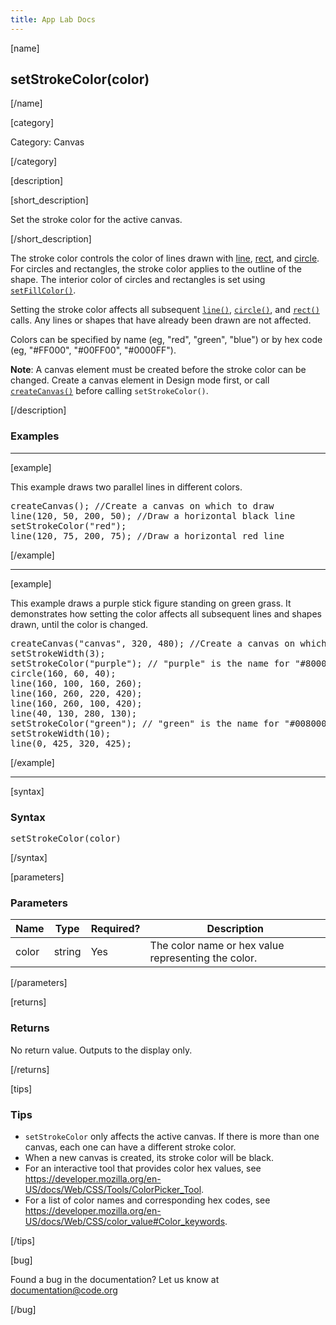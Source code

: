 ```yaml
---
title: App Lab Docs
---
```


[name]

## setStrokeColor(color)

[/name]


[category]

Category: Canvas

[/category]

[description]

[short_description]

Set the stroke color for the active canvas.

[/short_description]

The stroke color controls the color of lines drawn with [line](/applab/docs/line), [rect](/applab/docs/rect), and [circle](/applab/docs/circle). For circles and rectangles, the stroke color applies to the outline of the shape. The interior color of circles and rectangles is set using [`setFillColor()`](/applab/docs/setFillColor).

Setting the stroke color affects all subsequent [`line()`](/applab/docs/line), [`circle()`](/applab/docs/circle), and [`rect()`](/applab/docs/rect) calls. Any lines or shapes that have already been drawn are not affected.

Colors can be specified by name (eg, "red", "green", "blue") or by hex code (eg, "#FF000", "#00FF00", "#0000FF").

**Note**: A canvas element must be created before the stroke color can be changed. Create a canvas element in Design mode first, or call [`createCanvas()`](/applab/docs/createCanvas) before calling `setStrokeColor()`.

[/description]

### Examples
____________________________________________________

[example]

This example draws two parallel lines in different colors.

<pre>
createCanvas(); //Create a canvas on which to draw
line(120, 50, 200, 50); //Draw a horizontal black line
setStrokeColor("red");
line(120, 75, 200, 75); //Draw a horizontal red line
</pre>

[/example]

____________________________________________________

[example]

This example draws a purple stick figure standing on green grass. It demonstrates how setting the color affects all subsequent lines and shapes drawn, until the color is changed.

<pre>
createCanvas("canvas", 320, 480); //Create a canvas on which to draw
setStrokeWidth(3);
setStrokeColor("purple"); // "purple" is the name for "#800080"
circle(160, 60, 40);
line(160, 100, 160, 260);
line(160, 260, 220, 420);
line(160, 260, 100, 420);
line(40, 130, 280, 130);
setStrokeColor("green"); // "green" is the name for "#008000"
setStrokeWidth(10);
line(0, 425, 320, 425);
</pre>

[/example]
____________________________________________________

[syntax]

### Syntax
<pre>
setStrokeColor(color)
</pre>

[/syntax]

[parameters]

### Parameters

| Name  | Type | Required? | Description |
|-----------------|------|-----------|-------------|
| color | string | Yes | The color name or hex value representing the color.  |

[/parameters]

[returns]

### Returns
No return value. Outputs to the display only.

[/returns]

[tips]

### Tips
- `setStrokeColor` only affects the active canvas. If there is more than one canvas, each one can have a different stroke color.
- When a new canvas is created, its stroke color will be black.
- For an interactive tool that provides color hex values, see https://developer.mozilla.org/en-US/docs/Web/CSS/Tools/ColorPicker_Tool.
- For a list of color names and corresponding hex codes, see https://developer.mozilla.org/en-US/docs/Web/CSS/color_value#Color_keywords.

[/tips]

[bug]

Found a bug in the documentation? Let us know at documentation@code.org

[/bug]
